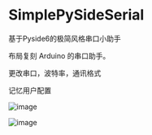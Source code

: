# SimplePySideSerial

基于Pyside6的极简风格串口小助手

布局复刻 Arduino 的串口助手。

更改串口，波特率，通讯格式

记忆用户配置

![image](https://user-images.githubusercontent.com/58870893/168204778-aae96234-ee2a-4085-a45d-94381707779a.png)

![image](https://user-images.githubusercontent.com/58870893/168204801-8e91e3d8-15b9-4ac0-bb8d-ef1c328b750b.png)
